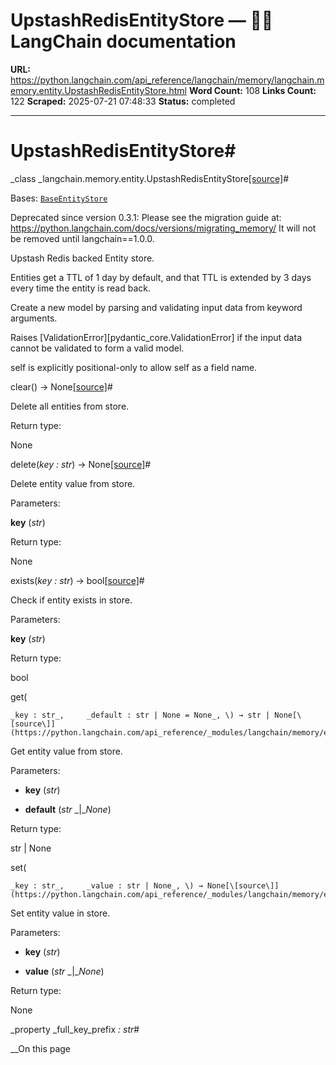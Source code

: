 # UpstashRedisEntityStore — 🦜🔗 LangChain  documentation

**URL:** https://python.langchain.com/api_reference/langchain/memory/langchain.memory.entity.UpstashRedisEntityStore.html
**Word Count:** 108
**Links Count:** 122
**Scraped:** 2025-07-21 07:48:33
**Status:** completed

---

# UpstashRedisEntityStore\#

_class _langchain.memory.entity.UpstashRedisEntityStore[\[source\]](https://python.langchain.com/api_reference/_modules/langchain/memory/entity.html#UpstashRedisEntityStore)\#     

Bases: [`BaseEntityStore`](https://python.langchain.com/api_reference/langchain/memory/langchain.memory.entity.BaseEntityStore.html#langchain.memory.entity.BaseEntityStore "langchain.memory.entity.BaseEntityStore")

Deprecated since version 0.3.1: Please see the migration guide at: <https://python.langchain.com/docs/versions/migrating_memory/> It will not be removed until langchain==1.0.0.

Upstash Redis backed Entity store.

Entities get a TTL of 1 day by default, and that TTL is extended by 3 days every time the entity is read back.

Create a new model by parsing and validating input data from keyword arguments.

Raises \[ValidationError\]\[pydantic\_core.ValidationError\] if the input data cannot be validated to form a valid model.

self is explicitly positional-only to allow self as a field name.

clear\(\) → None[\[source\]](https://python.langchain.com/api_reference/_modules/langchain/memory/entity.html#UpstashRedisEntityStore.clear)\#     

Delete all entities from store.

Return type:     

None

delete\(_key : str_\) → None[\[source\]](https://python.langchain.com/api_reference/_modules/langchain/memory/entity.html#UpstashRedisEntityStore.delete)\#     

Delete entity value from store.

Parameters:     

**key** \(_str_\)

Return type:     

None

exists\(_key : str_\) → bool[\[source\]](https://python.langchain.com/api_reference/_modules/langchain/memory/entity.html#UpstashRedisEntityStore.exists)\#     

Check if entity exists in store.

Parameters:     

**key** \(_str_\)

Return type:     

bool

get\(

    _key : str_,     _default : str | None = None_, \) → str | None[\[source\]](https://python.langchain.com/api_reference/_modules/langchain/memory/entity.html#UpstashRedisEntityStore.get)\#     

Get entity value from store.

Parameters:     

  * **key** \(_str_\)

  * **default** \(_str_ _|__None_\)

Return type:     

str | None

set\(

    _key : str_,     _value : str | None_, \) → None[\[source\]](https://python.langchain.com/api_reference/_modules/langchain/memory/entity.html#UpstashRedisEntityStore.set)\#     

Set entity value in store.

Parameters:     

  * **key** \(_str_\)

  * **value** \(_str_ _|__None_\)

Return type:     

None

_property _full\_key\_prefix _: str_\#     

__On this page